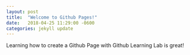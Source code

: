 ```yaml
---
layout: post
title:  "Welcome to Github Pages!"
date:   2018-04-25 11:29:00 -0600
categories: jekyll update
---
```


Learning how to create a Github Page with Github Learning Lab is great!
